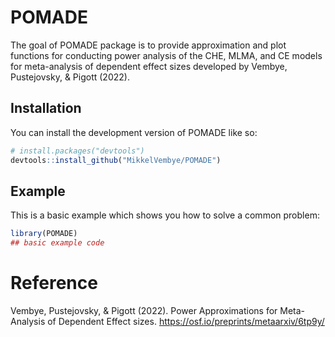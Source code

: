 
<!-- README.md is generated from README.Rmd. Please edit that file -->

# POMADE

<!-- badges: start -->
<!-- badges: end -->

The goal of POMADE package is to provide approximation and plot
functions for conducting power analysis of the CHE, MLMA, and CE models
for meta-analysis of dependent effect sizes developed by Vembye,
Pustejovsky, & Pigott (2022).

## Installation

You can install the development version of POMADE like so:

``` r
# install.packages("devtools")
devtools::install_github("MikkelVembye/POMADE")
```

## Example

This is a basic example which shows you how to solve a common problem:

``` r
library(POMADE)
## basic example code
```

# Reference

Vembye, Pustejovsky, & Pigott (2022). Power Approximations for
Meta-Analysis of Dependent Effect sizes.
<https://osf.io/preprints/metaarxiv/6tp9y/>
